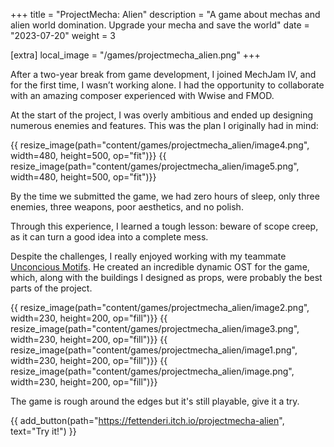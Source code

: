 +++
title = "ProjectMecha: Alien"
description = "A game about mechas and alien world domination. Upgrade your mecha and save the world"
date = "2023-07-20"
weight = 3

[extra]
local_image = "/games/projectmecha_alien.png"
+++

After a two-year break from game development, I joined MechJam IV, and for the first time, I wasn’t working alone. I had the opportunity to collaborate with an amazing composer experienced with Wwise and FMOD.

At the start of the project, I was overly ambitious and ended up designing numerous enemies and features. This was the plan I originally had in mind:

{{ resize_image(path="content/games/projectmecha_alien/image4.png", width=480, height=500, op="fit")}}
{{ resize_image(path="content/games/projectmecha_alien/image5.png", width=480, height=500, op="fit")}}

By the time we submitted the game, we had zero hours of sleep, only three enemies, three weapons, poor aesthetics, and no polish.

Through this experience, I learned a tough lesson: beware of scope creep, as it can turn a good idea into a complete mess.

Despite the challenges, I really enjoyed working with my teammate [Unconcious Motifs](https://unconscious-motifs.itch.io). He created an incredible dynamic OST for the game, which, along with the buildings I designed as props, were probably the best parts of the project.

{{ resize_image(path="content/games/projectmecha_alien/image2.png", width=230, height=200, op="fill")}}
{{ resize_image(path="content/games/projectmecha_alien/image3.png", width=230, height=200, op="fill")}}
{{ resize_image(path="content/games/projectmecha_alien/image1.png", width=230, height=200, op="fill")}}
{{ resize_image(path="content/games/projectmecha_alien/image.png", width=230, height=200, op="fill")}}

The game is rough around the edges but it's still playable, give it a try.

{{ add_button(path="https://fettenderi.itch.io/projectmecha-alien", text="Try it!") }}